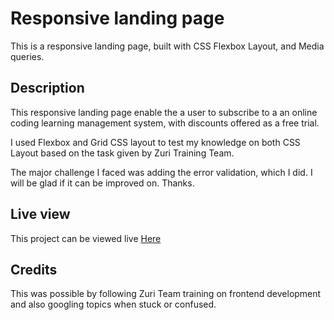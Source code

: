 # Responsive landing page
This is a responsive landing page, built with CSS Flexbox Layout, and Media queries.  

## Description
This responsive landing page enable the a user to subscribe to a an online coding learning management system,
with discounts offered as a free trial.

I used Flexbox and Grid CSS layout to test my knowledge on both CSS Layout based on the task given by Zuri Training Team.

The major challenge I faced was adding the error validation, which I did. I will be glad if it can be improved on. Thanks.

## Live view
This project can be viewed live [Here]()

## Credits
This was possible by following Zuri Team training on frontend development and also  googling topics when stuck or confused. 
